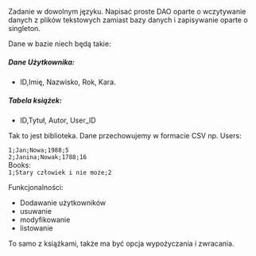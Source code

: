 Zadanie w dowolnym języku. 
Napisać proste DAO oparte o wczytywanie danych z plików tekstowych zamiast bazy danych i zapisywanie oparte o singleton.

Dane w bazie niech będą takie:

##### Dane Użytkownika:
 - ID,Imię, Nazwisko, Rok, Kara.

##### Tabela książek:
 - ID,Tytuł, Autor, User_ID
 
Tak to jest biblioteka.
Dane przechowujemy w formacie CSV np.
Users:

`1;Jan;Nowa;1988;5` <br>
`2;Janina;Nowak;1788;16` <br>
Books: <br>
`1;Stary człowiek i nie może;2`


Funkcjonalności:
 - Dodawanie użytkowników 
 - usuwanie 
 - modyfikowanie
 - listowanie 
 
To samo z książkami, także ma być opcja wypożyczania i zwracania.